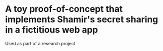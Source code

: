 # A toy proof-of-concept that implements Shamir's secret sharing in a fictitious web app
Used as part of a research project
